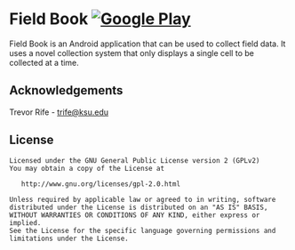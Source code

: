 # Field Book [![Google Play](http://developer.android.com/images/brand/en_generic_rgb_wo_45.png)](https://play.google.com/store/apps/details?id=com.fieldbook.tracker)
Field Book is an Android application that can be used to collect field data. It uses a novel collection system that only displays a single cell to be collected at a time.

## Acknowledgements
Trevor Rife - trife@ksu.edu

## License
    Licensed under the GNU General Public License version 2 (GPLv2)
    You may obtain a copy of the License at

       http://www.gnu.org/licenses/gpl-2.0.html

    Unless required by applicable law or agreed to in writing, software
    distributed under the License is distributed on an "AS IS" BASIS,
    WITHOUT WARRANTIES OR CONDITIONS OF ANY KIND, either express or implied.
    See the License for the specific language governing permissions and
    limitations under the License.
